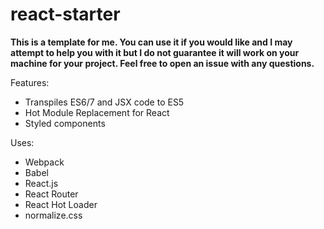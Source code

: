 # react-starter

**This is a template for me. You can use it if you would like and I may attempt to help you with it but I do not guarantee it will work on your machine for your project. Feel free to open an issue with any questions.**

Features:
* Transpiles ES6/7 and JSX code to ES5
* Hot Module Replacement for React
* Styled components

Uses:
* Webpack
* Babel
* React.js
* React Router
* React Hot Loader
* normalize.css
